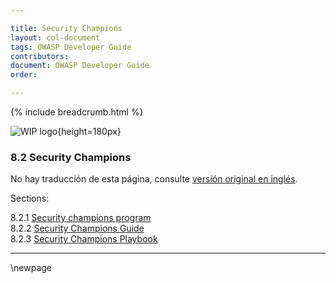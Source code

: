 ```yaml
---

title: Security Champions
layout: col-document
tags: OWASP Developer Guide
contributors:
document: OWASP Developer Guide
order:

---
```


{% include breadcrumb.html %}

![WIP logo](../../../assets/images/dg_wip.png "Work in progress"){height=180px}

### 8.2 Security Champions

No hay traducción de esta página, consulte [versión original en inglés][release1020].

Sections:

8.2.1 [Security champions program](#security-champions-program)  
8.2.2 [Security Champions Guide](#security-champions-guide)  
8.2.3 [Security Champions Playbook](#security-champions-playbook)  

----

[release1020]: https://github.com/OWASP/www-project-developer-guide/blob/main/release/10-culture-process/02-security-champions/toc.md

\newpage
